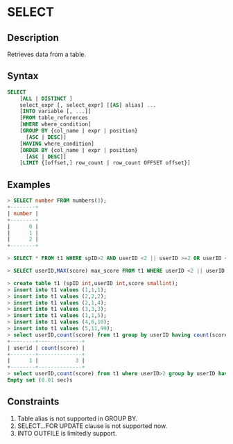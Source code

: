 # **SELECT**

## **Description**

Retrieves data from a table.

## **Syntax**

``` sql
SELECT
    [ALL | DISTINCT ]
    select_expr [, select_expr] [[AS] alias] ...
    [INTO variable [, ...]]
    [FROM table_references
    [WHERE where_condition]
    [GROUP BY {col_name | expr | position}
      [ASC | DESC]]
    [HAVING where_condition]
    [ORDER BY {col_name | expr | position}
      [ASC | DESC]]
    [LIMIT {[offset,] row_count | row_count OFFSET offset}]
```

## **Examples**

```sql
> SELECT number FROM numbers(3);
+--------+
| number |
+--------+
|      0 |
|      1 |
|      2 |
+--------+

> SELECT * FROM t1 WHERE spID>2 AND userID <2 || userID >=2 OR userID < 2 LIMIT 3;

> SELECT userID,MAX(score) max_score FROM t1 WHERE userID <2 || userID > 3 GROUP BY userID ORDER BY max_score;

> create table t1 (spID int,userID int,score smallint);
> insert into t1 values (1,1,1);
> insert into t1 values (2,2,2);
> insert into t1 values (2,1,4);
> insert into t1 values (3,3,3);
> insert into t1 values (1,1,5);
> insert into t1 values (4,6,10);
> insert into t1 values (5,11,99);
> select userID,count(score) from t1 group by userID having count(score)>1 order by userID;
+--------+--------------+
| userid | count(score) |
+--------+--------------+
|      1 |            3 |
+--------+--------------+
> select userID,count(score) from t1 where userID>2 group by userID having count(score)>1 order by userID;
Empty set (0.01 sec)s
```

## **Constraints**

1. Table alias is not supported in GROUP BY.
2. SELECT...FOR UPDATE clause is not supported now.
3. INTO OUTFILE is limitedly support.